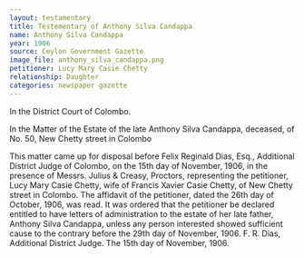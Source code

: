 ```yaml
---
layout: testamentary
title: Testementary of Anthony Silva Candappa
name: Anthony Silva Candappa
year: 1906
source: Ceylon Government Gazette
image_file: anthony_silva_candappa.png
petitioner: Lucy Mary Casie Chetty
relationship: Daughter
categories: newspaper gazette
---
```


In the District Court of Colombo. 

In the Matter of the Estate of the late Anthony Silva Candappa, deceased, of No. 50, New Chetty street in Colombo

This matter came up for disposal before Felix Reginald Dias, Esq., Additional District Judge of Colombo, on the 15th day of November, 1906, in the presence of Messrs. Julius & Creasy, Proctors, representing the petitioner, Lucy Mary Casie Chetty, wife of Francis Xavier Casie Chetty, of New Chetty street in Colombo. The affidavit of the petitioner, dated the 26th day of October, 1906, was read. It was ordered that the petitioner be declared entitled to have letters of administration to the estate of her late father, Anthony Silva Candappa, unless any person interested showed sufficient cause to the contrary before the 29th day of November, 1906. F. R. Dias, Additional District Judge. The 15th day of November, 1906.


